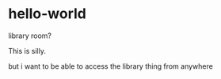 # hello-world
library room?

This is silly.


but i want to be able to access the library thing from anywhere
